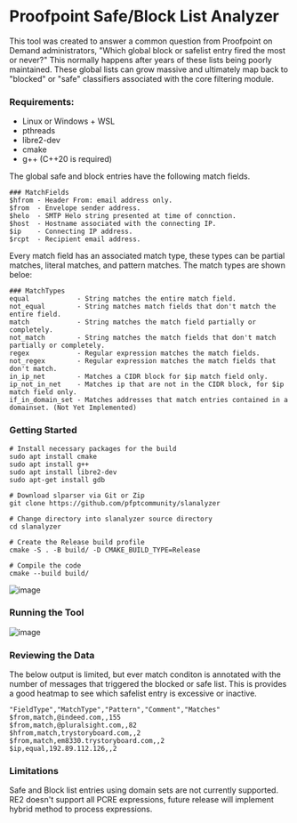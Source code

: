 # Proofpoint Safe/Block List Analyzer

This tool was created to answer a common question from Proofpoint on Demand administrators, "Which global block or safelist entry fired the most or never?" This normally happens after years of these lists being poorly maintained. These global lists can grow massive and ultimately map back to "blocked" or "safe" classifiers associated with the core filtering module. 

### Requirements:

* Linux or Windows + WSL
* pthreads
* libre2-dev
* cmake
* g++ (C++20 is required)

The global safe and block entries have the following match fields.

```
### MatchFields
$hfrom - Header From: email address only.  
$from  - Envelope sender address.  
$helo  - SMTP Helo string presented at time of connction.  
$host  - Hostname associated with the connecting IP.  
$ip    - Connecting IP address.  
$rcpt  - Recipient email address.  
```
Every match field has an associated match type, these types can be partial matches, literal matches, and pattern matches. The match types are shown beloe:
```
### MatchTypes
equal            - String matches the entire match field.  
not_equal        - String matches match fields that don't match the entire field.  
match            - String matches the match field partially or completely.  
not_match        - String matches the match fields that don't match partially or completely.  
regex            - Regular expression matches the match fields.  
not_regex        - Regular expression matches the match fields that don't match.  
in_ip_net        - Matches a CIDR block for $ip match field only.  
ip_not_in_net    - Matches ip that are not in the CIDR block, for $ip match field only.
if_in_domain_set - Matches addresses that match entries contained in a domainset. (Not Yet Implemented)
```
### Getting Started

```
# Install necessary packages for the build 
sudo apt install cmake
sudo apt install g++
sudo apt install libre2-dev
sudo apt-get install gdb
   
# Download slparser via Git or Zip
git clone https://github.com/pfptcommunity/slanalyzer

# Change directory into slanalyzer source directory
cd slanalyzer

# Create the Release build profile
cmake -S . -B build/ -D CMAKE_BUILD_TYPE=Release

# Compile the code
cmake --build build/
```

![image](https://user-images.githubusercontent.com/83429267/201535586-b20249fd-b122-4446-8a80-500a95f4d942.png)

### Running the Tool

![image](https://user-images.githubusercontent.com/83429267/201535761-bc3ce4ba-68e4-4bdd-8c31-ee05fd6c49ea.png)

### Reviewing the Data
The below output is limited, but ever match conditon is annotated with the number of messages that triggered the blocked or safe list. This is provides a good heatmap to see which safelist entry is excessive or inactive. 
```
"FieldType","MatchType","Pattern","Comment","Matches"
$from,match,@indeed.com,,155
$from,match,@pluralsight.com,,82
$hfrom,match,trystoryboard.com,,2
$from,match,em8330.trystoryboard.com,,2
$ip,equal,192.89.112.126,,2
```
### Limitations

Safe and Block list entries using domain sets are not currently supported.
RE2 doesn't support all PCRE expressions, future release will implement hybrid method to process expressions.
